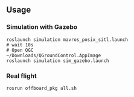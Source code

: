 ## Usage

### Simulation with Gazebo

```
roslaunch simulation mavros_posix_sitl.launch
# wait 10s
# Open QGC
~/Downloads/QGroundControl.AppImage
roslaunch simulation sim_gazebo.launch
```

### Real flight

```
rosrun offboard_pkg all.sh
```